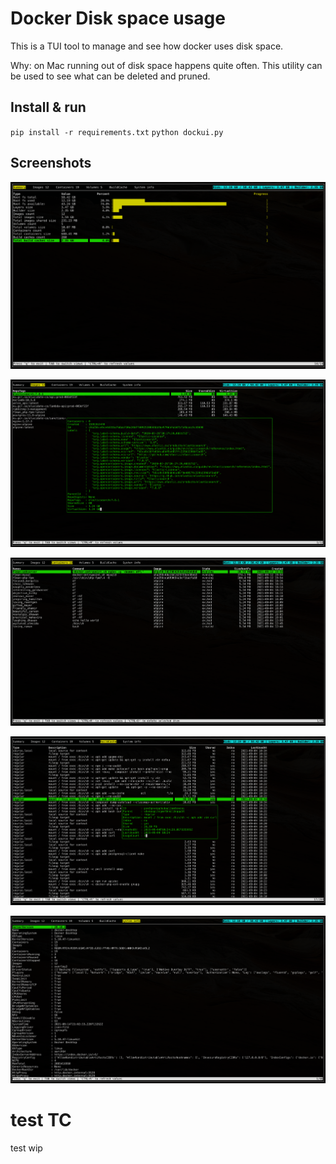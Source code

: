 
# Docker Disk space usage

This is a TUI tool to manage and see how docker uses disk space.

Why: on Mac running out of disk space happens quite often.
This utility can be used to see what can be deleted and pruned.

## Install & run

`pip install -r requirements.txt`
`python dockui.py`

## Screenshots

![](docs/2021-09-14-23-07-52.png)

![](docs/2021-09-14-23-03-25.png)

![](docs/2021-09-14-23-03-43.png)

![](docs/2021-09-14-23-04-52.png)

![](docs/2021-09-14-23-04-03.png)

# test TC
test wip

